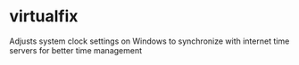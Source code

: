 # virtualfix
Adjusts system clock settings on Windows to synchronize with internet time servers for better time management
